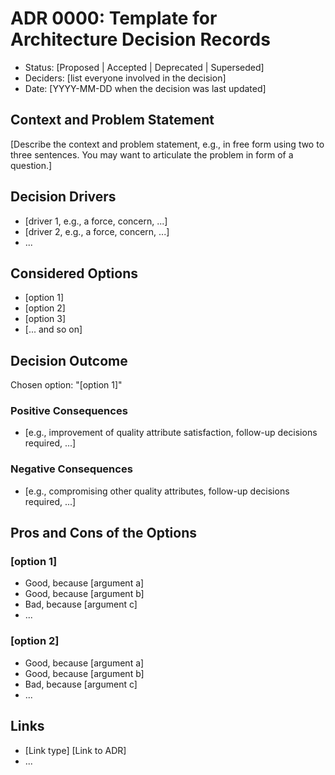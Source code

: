 # ADR 0000: Template for Architecture Decision Records

- Status: [Proposed | Accepted | Deprecated | Superseded]
- Deciders: [list everyone involved in the decision]
- Date: [YYYY-MM-DD when the decision was last updated]

## Context and Problem Statement

[Describe the context and problem statement, e.g., in free form using two to three sentences. You may want to
articulate the problem in form of a question.]

## Decision Drivers

- [driver 1, e.g., a force, concern, ...]
- [driver 2, e.g., a force, concern, ...]
- ...

## Considered Options

- [option 1]
- [option 2]
- [option 3]
- [... and so on]

## Decision Outcome

Chosen option: "[option 1]"

### Positive Consequences

- [e.g., improvement of quality attribute satisfaction, follow-up decisions required, ...]

### Negative Consequences

- [e.g., compromising other quality attributes, follow-up decisions required, ...]

## Pros and Cons of the Options

### [option 1]

- Good, because [argument a]
- Good, because [argument b]
- Bad, because [argument c]
- ...

### [option 2]

- Good, because [argument a]
- Good, because [argument b]
- Bad, because [argument c]
- ...

## Links

- [Link type] [Link to ADR] <!-- example: Refined by [ADR-0005](0005-example.md) -->
- ... <!-- example: Refines [ADR-0001](0001-example.md) -->
